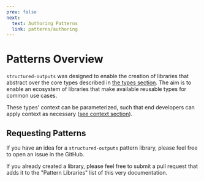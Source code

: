 ```yaml
---
prev: false
next:
  text: Authoring Patterns
  link: patterns/authoring
---
```


# Patterns Overview

`structured-outputs` was designed to enable the creation of libraries that abstract over the core
types described in [the types section](../types.md). The aim is to enable an ecosystem of libraries
that make available reusable types for common use cases.

These types' context can be parameterized, such that end developers can apply context as necessary
([see context section](../context.md)).

## Requesting Patterns

If you have an idea for a `structured-outputs` pattern library, please feel free to open an issue in
the GitHub.

If you already created a library, please feel free to submit a pull request that adds it to the
"Pattern Libraries" list of this very documentation.
